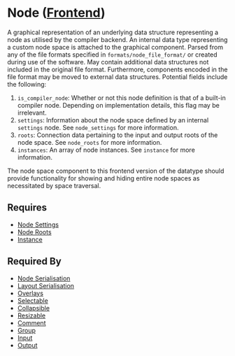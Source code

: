 # Node ([Frontend](../../frontend.md))

A graphical representation of an underlying data structure representing a node as utilised by the compiler backend. An internal data type representing a custom node space is attached to the graphical component. Parsed from any of the file formats specified in `formats/node_file_format/` or created during use of the software. May contain additional data structures not included in the original file format. Furthermore, components encoded in the file format may be moved to external data structures. Potential fields include the following:

1. `is_compiler_node`: Whether or not this node definition is that of a built-in compiler node. Depending on implementation details, this flag may be irrelevant.
2. `settings`: Information about the node space defined by an internal `settings` node. See `node_settings` for more information.
3. `roots`: Connection data pertaining to the input and output roots of the node space. See `node_roots` for more information.
4. `instances`: An array of node instances. See `instance` for more information.

The node space component to this frontend version of the datatype should provide functionality for showing and hiding entire node spaces as necessitated by space traversal.

## Requires

- [Node Settings](./node_settings.md)
- [Node Roots](./node_roots.md)
- [Instance](./instance.md)

## Required By

- [Node Serialisation](../../node_file_format/serialisation.md)
- [Layout Serialisation](../../layout_file_format/serialisation.md)
- [Overlays](../../user_interface/graph_view/overlays/overlays.md)
- [Selectable](../../properties/selectable/selectable.md)
- [Collapsible](../../properties/collapsible/collapsible.md)
- [Resizable](../../properties/resizable/resizeable.md)
- [Comment](../comments/comment.md)
- [Group](../groups/group.md)
- [Input](./compiler_nodes/input.md)
- [Output](./compiler_nodes/output.md)
